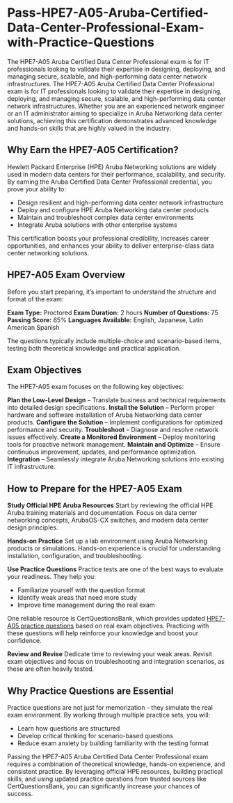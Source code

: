 # Pass-HPE7-A05-Aruba-Certified-Data-Center-Professional-Exam-with-Practice-Questions
The HPE7-A05 Aruba Certified Data Center Professional exam is for IT professionals looking to validate their expertise in designing, deploying, and managing secure, scalable, and high-performing data center network infrastructures.
The HPE7-A05 Aruba Certified Data Center Professional exam is for IT professionals looking to validate their expertise in designing, deploying, and managing secure, scalable, and high-performing data center network infrastructures. Whether you are an experienced network engineer or an IT administrator aiming to specialize in Aruba Networking data center solutions, achieving this certification demonstrates advanced knowledge and hands-on skills that are highly valued in the industry.

## Why Earn the HPE7-A05 Certification?

Hewlett Packard Enterprise (HPE) Aruba Networking solutions are widely used in modern data centers for their performance, scalability, and security. By earning the Aruba Certified Data Center Professional credential, you prove your ability to:

- Design resilient and high-performing data center network infrastructure
- Deploy and configure HPE Aruba Networking data center products
- Maintain and troubleshoot complex data center environments
- Integrate Aruba solutions with other enterprise systems

This certification boosts your professional credibility, increases career opportunities, and enhances your ability to deliver enterprise-class data center networking solutions.

## HPE7-A05 Exam Overview

Before you start preparing, it’s important to understand the structure and format of the exam:

**Exam Type:** Proctored
**Exam Duration:** 2 hours
**Number of Questions:** 75
**Passing Score:** 65%
**Languages Available:** English, Japanese, Latin American Spanish

The questions typically include multiple-choice and scenario-based items, testing both theoretical knowledge and practical application.

## Exam Objectives

The HPE7-A05 exam focuses on the following key objectives:

**Plan the Low-Level Design** – Translate business and technical requirements into detailed design specifications.
**Install the Solution** – Perform proper hardware and software installation of Aruba Networking data center products.
**Configure the Solution** – Implement configurations for optimized performance and security.
**Troubleshoot** – Diagnose and resolve network issues effectively.
**Create a Monitored Environment** – Deploy monitoring tools for proactive network management.
**Maintain and Optimize** – Ensure continuous improvement, updates, and performance optimization.
**Integration** – Seamlessly integrate Aruba Networking solutions into existing IT infrastructure.

## How to Prepare for the HPE7-A05 Exam

**Study Official HPE Aruba Resources**
Start by reviewing the official HPE Aruba training materials and documentation. Focus on data center networking concepts, ArubaOS-CX switches, and modern data center design principles.

**Hands-on Practice**
Set up a lab environment using Aruba Networking products or simulations. Hands-on experience is crucial for understanding installation, configuration, and troubleshooting.

**Use Practice Questions**
Practice tests are one of the best ways to evaluate your readiness. They help you:

- Familiarize yourself with the question format
- Identify weak areas that need more study
- Improve time management during the real exam

One reliable resource is CertQuestionsBank, which provides updated [HPE7-A05 practice questions](https://www.certquestionsbank.com/HPE7-A05-exam.html) based on real exam objectives. Practicing with these questions will help reinforce your knowledge and boost your confidence.

**Review and Revise**
Dedicate time to reviewing your weak areas. Revisit exam objectives and focus on troubleshooting and integration scenarios, as these are often heavily tested.

## Why Practice Questions are Essential

Practice questions are not just for memorization - they simulate the real exam environment. By working through multiple practice sets, you will:

- Learn how questions are structured
- Develop critical thinking for scenario-based questions
- Reduce exam anxiety by building familiarity with the testing format

Passing the HPE7-A05 Aruba Certified Data Center Professional exam requires a combination of theoretical knowledge, hands-on experience, and consistent practice. By leveraging official HPE resources, building practical skills, and using updated practice questions from trusted sources like CertQuestionsBank, you can significantly increase your chances of success.
